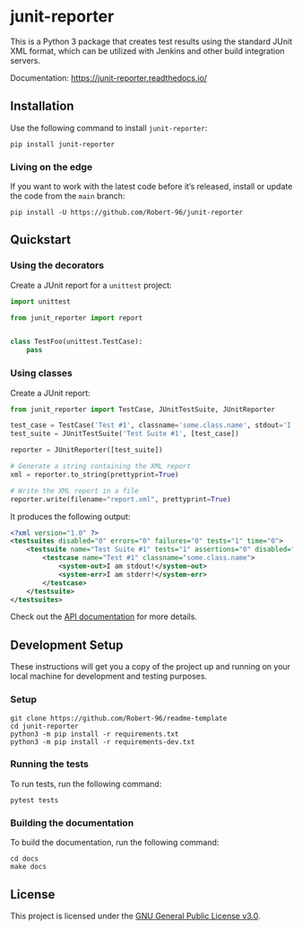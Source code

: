 # junit-reporter

This is a Python 3 package that creates test results using the standard JUnit XML format, which can be utilized with Jenkins and other build integration servers.

Documentation: <https://junit-reporter.readthedocs.io/>

## Installation

Use the following command to install ``junit-reporter``:

```console
pip install junit-reporter
```

### Living on the edge

If you want to work with the latest code before it’s released, install or
update the code from the `main` branch:

```console
pip install -U https://github.com/Robert-96/junit-reporter
```

## Quickstart

### Using the decorators

Create a JUnit report for a `unittest` project:

```python
import unittest

from junit_reporter import report


class TestFoo(unittest.TestCase):
    pass

```

### Using classes

Create a JUnit report:

```python
from junit_reporter import TestCase, JUnitTestSuite, JUnitReporter

test_case = TestCase('Test #1', classname='some.class.name', stdout='I am stdout!', stderr='I am stderr!')
test_suite = JUnitTestSuite('Test Suite #1', [test_case])

reporter = JUnitReporter([test_suite])

# Generate a string containing the XML report
xml = reporter.to_string(prettyprint=True)

# Write the XML report in a file
reporter.write(filename="report.xml", prettyprint=True)
```

It produces the following output:

```xml
<?xml version="1.0" ?>
<testsuites disabled="0" errors="0" failures="0" tests="1" time="0">
    <testsuite name="Test Suite #1" tests="1" assertions="0" disabled="0" errors="0" failures="0" skipped="0" time="0">
        <testcase name="Test #1" classname="some.class.name">
            <system-out>I am stdout!</system-out>
            <system-err>I am stderr!</system-err>
        </testcase>
    </testsuite>
</testsuites>
```

Check out the [API documentation](https://junit-reporter.readthedocs.io/en/latest/api.html) for more details.

## Development Setup

These instructions will get you a copy of the project up and running on your local machine for development and testing purposes.

### Setup

```console
git clone https://github.com/Robert-96/readme-template
cd junit-reporter
python3 -m pip install -r requirements.txt
python3 -m pip install -r requirements-dev.txt
```

### Running the tests

To run tests, run the following command:

```console
pytest tests
```

### Building the documentation

To build the documentation, run the following command:

```console
cd docs
make docs
```

## License

This project is licensed under the [GNU General Public License v3.0](LICENSE).
